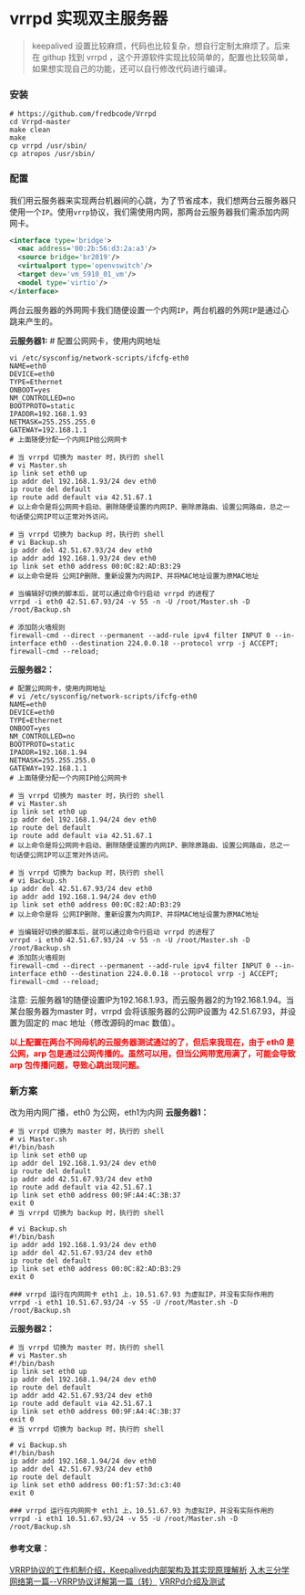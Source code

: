 # vrrpd 实现双主服务器

> keepalived 设置比较麻烦，代码也比较复杂，想自行定制太麻烦了。后来在 githup 找到 vrrpd ，这个开源软件实现比较简单的，配置也比较简单，如果想实现自己的功能，还可以自行修改代码进行编译。  

### 安装

```shell
# https://github.com/fredbcode/Vrrpd
cd Vrrpd-master
make clean
make
cp vrrpd /usr/sbin/
cp atropos /usr/sbin/
```



### 配置
我们用云服务器来实现两台机器间的心跳，为了节省成本，我们想两台云服务器只使用一个`IP`。使用`vrrp`协议，我们需使用内网，那两台云服务器我们需添加内网网卡。

```xml
<interface type='bridge'>
  <mac address='00:2b:56:d3:2a:a3'/>
  <source bridge='br2019'/>
  <virtualport type='openvswitch'/>
  <target dev='vm_5910_01_vm'/>
  <model type='virtio'/>
</interface>
```

两台云服务器的外网网卡我们随便设置一个内网`IP`，两台机器的外网`IP`是通过心跳来产生的。

**云服务器1:**
\# 配置公网网卡，使用内网地址

```shell
vi /etc/sysconfig/network-scripts/ifcfg-eth0
NAME=eth0
DEVICE=eth0
TYPE=Ethernet
ONBOOT=yes
NM_CONTROLLED=no
BOOTPROTO=static
IPADDR=192.168.1.93
NETMASK=255.255.255.0
GATEWAY=192.168.1.1
# 上面随便分配一个内网IP给公网网卡

# 当 vrrpd 切换为 master 时，执行的 shell
# vi Master.sh
ip link set eth0 up
ip addr del 192.168.1.93/24 dev eth0
ip route del default
ip route add default via 42.51.67.1
# 以上命令是将公网网卡启动、删除随便设置的内网IP、删除原路由、设置公网路由，总之一句话使公网IP可以正常对外访问。

# 当 vrrpd 切换为 backup 时，执行的 shell
# vi Backup.sh
ip addr del 42.51.67.93/24 dev eth0
ip addr add 192.168.1.93/24 dev eth0
ip link set eth0 address 00:0C:82:AD:B3:29
# 以上命令是将 公网IP删除、重新设置为内网IP、并将MAC地址设置为原MAC地址

# 当编辑好切换的脚本后，就可以通过命令行启动 vrrpd 的进程了
vrrpd -i eth0 42.51.67.93/24 -v 55 -n -U /root/Master.sh -D /root/Backup.sh

# 添加防火墙规则
firewall-cmd --direct --permanent --add-rule ipv4 filter INPUT 0 --in-interface eth0 --destination 224.0.0.18 --protocol vrrp -j ACCEPT;
firewall-cmd --reload;
```

**云服务器2：**

```shell
# 配置公网网卡，使用内网地址
# vi /etc/sysconfig/network-scripts/ifcfg-eth0
NAME=eth0
DEVICE=eth0
TYPE=Ethernet
ONBOOT=yes
NM_CONTROLLED=no
BOOTPROTO=static
IPADDR=192.168.1.94
NETMASK=255.255.255.0
GATEWAY=192.168.1.1
# 上面随便分配一个内网IP给公网网卡

# 当 vrrpd 切换为 master 时，执行的 shell
# vi Master.sh
ip link set eth0 up
ip addr del 192.168.1.94/24 dev eth0
ip route del default
ip route add default via 42.51.67.1
# 以上命令是将公网网卡启动、删除随便设置的内网IP、删除原路由、设置公网路由，总之一句话使公网IP可以正常对外访问。

# 当 vrrpd 切换为 backup 时，执行的 shell
# vi Backup.sh
ip addr del 42.51.67.93/24 dev eth0
ip addr add 192.168.1.94/24 dev eth0
ip link set eth0 address 00:0C:82:AD:B3:29
# 以上命令是将 公网IP删除、重新设置为内网IP、并将MAC地址设置为原MAC地址

# 当编辑好切换的脚本后，就可以通过命令行启动 vrrpd 的进程了
vrrpd -i eth0 42.51.67.93/24 -v 55 -n -U /root/Master.sh -D /root/Backup.sh
# 添加防火墙规则
firewall-cmd --direct --permanent --add-rule ipv4 filter INPUT 0 --in-interface eth0 --destination 224.0.0.18 --protocol vrrp -j ACCEPT;
firewall-cmd --reload;
```

注意: 云服务器1的随便设置IP为192.168.1.93，而云服务器2的为192.168.1.94。当某台服务器为master 时，vrrpd 会将该服务器的公网IP设置为 42.51.67.93，并设置为固定的 mac 地址（修改源码的mac 数值）。

<font color=red>**以上配置在两台不同母机的云服务器测试通过的了，但后来我现在，由于 eth0 是公网，arp 包是通过公网传播的。虽然可以用，但当公网带宽用满了，可能会导致 arp 包传播问题，导致心跳出现问题。**</font>

### 新方案

改为用内网广播，eth0 为公网，eth1为内网
**云服务器1：**

```shell
# 当 vrrpd 切换为 master 时，执行的 shell
# vi Master.sh
#!/bin/bash
ip link set eth0 up
ip addr del 192.168.1.93/24 dev eth0
ip route del default
ip addr add 42.51.67.93/24 dev eth0
ip route add default via 42.51.67.1
ip link set eth0 address 00:9F:A4:4C:3B:37
exit 0
# 当 vrrpd 切换为 backup 时，执行的 shell

# vi Backup.sh
#!/bin/bash
ip addr add 192.168.1.93/24 dev eth0
ip addr del 42.51.67.93/24 dev eth0
ip route del default
ip link set eth0 address 00:0C:82:AD:B3:29
exit 0

### vrrpd 运行在内网网卡 eth1 上，10.51.67.93 为虚拟IP，并没有实际作用的
vrrpd -i eth1 10.51.67.93/24 -v 55 -U /root/Master.sh -D /root/Backup.sh
```

**云服务器2：**

```shell
# 当 vrrpd 切换为 master 时，执行的 shell
# vi Master.sh
#!/bin/bash
ip link set eth0 up
ip addr del 192.168.1.94/24 dev eth0
ip route del default
ip addr add 42.51.67.93/24 dev eth0
ip route add default via 42.51.67.1
ip link set eth0 address 00:9F:A4:4C:3B:37
exit 0
# 当 vrrpd 切换为 backup 时，执行的 shell

# vi Backup.sh
#!/bin/bash
ip addr add 192.168.1.94/24 dev eth0
ip addr del 42.51.67.93/24 dev eth0
ip route del default
ip link set eth0 address 00:f1:57:3d:c3:40
exit 0

### vrrpd 运行在内网网卡 eth1 上，10.51.67.93 为虚拟IP，并没有实际作用的
vrrpd -i eth1 10.51.67.93/24 -v 55 -U /root/Master.sh -D /root/Backup.sh
```



#### 参考文章：
[VRRP协议的工作机制介绍，Keepalived内部架构及其实现原理解析](https://blog.csdn.net/Hello_World_QWP/article/details/104224876)
[入木三分学网络第一篇--VRRP协议详解第一篇（转）](https://www.cnblogs.com/ajianbeyourself/p/4150233.html)
[VRRPd介绍及测试](https://www.jianshu.com/p/a96e1032c2c8)  
